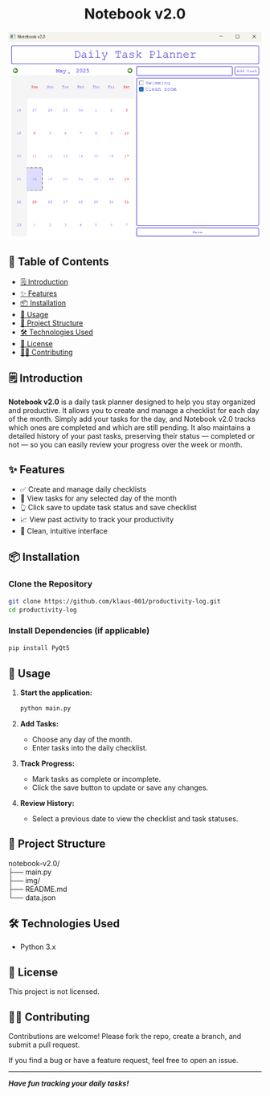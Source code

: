 <h1 align="center">Notebook v2.0 </h1>

<p align="center">
<img src="img/UI.png">
</p>

## 🔗 Table of Contents

- [🗒️ Introduction](#🗒️-introduction)
- [✨ Features](#✨-features)
- [📦 Installation](#📦-installation)
- [🚀 Usage](#🚀-usage)
- [📂 Project Structure](#📂-project-structure)
- [🛠️ Technologies Used](#️🛠️-technologies-used)
- [📄 License](#📄-license)
- [🙋‍♂️ Contributing](#️🙋‍♂️-contributing)

## 🗒️ Introduction

**Notebook v2.0** is a daily task planner designed to help you stay organized and productive. It allows you to create and manage a checklist for each day of the month. Simply add your tasks for the day, and Notebook v2.0 tracks which ones are completed and which are still pending. It also maintains a detailed history of your past tasks, preserving their status — completed or not — so you can easily review your progress over the week or month.

## ✨ Features

- ✅ Create and manage daily checklists
- 📅 View tasks for any selected day of the month
- 👆 Click save to update task status and save checklist 
- 📈 View past activity to track your productivity
- 🧠 Clean, intuitive interface

## 📦 Installation

### Clone the Repository

```bash
git clone https://github.com/klaus-001/productivity-log.git
cd productivity-log
```

### Install Dependencies (if applicable)

```bash
pip install PyQt5
```
## 🚀 Usage

1. **Start the application:**

    ```bash
    python main.py
    ```

2. **Add Tasks:**

    - Choose any day of the month.
    - Enter tasks into the daily checklist.

3. **Track Progress:**

    - Mark tasks as complete or incomplete.
    - Click the save button to update or save any changes.

4. **Review History:**

    - Select a previous date to view the checklist and task statuses.

## 📂 Project Structure

notebook-v2.0/  
├── main.py  
├── img/  
├── README.md  
└── data.json  

## 🛠️ Technologies Used

- Python 3.x

## 📄 License

This project is not licensed.

## 🙋‍♂️ Contributing

Contributions are welcome! Please fork the repo, create a branch, and submit a pull request.

If you find a bug or have a feature request, feel free to open an issue.

---

***Have fun tracking your daily tasks!***


